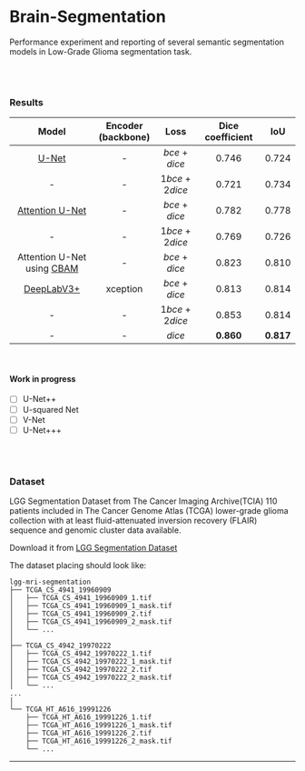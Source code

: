 # Brain-Segmentation
Performance experiment and reporting of several semantic segmentation models in Low-Grade Glioma segmentation task.

<br/>
<br/>

### Results

|Model|Encoder<br/>(backbone)|Loss|Dice coefficient|IoU|
|:----:|:----:|:----:|:----:|:----:|
|[U-Net](https://arxiv.org/abs/1505.04597)|-|*bce* + *dice*|0.746|0.724|
|-|-|1*bce* + 2*dice*|0.721|0.734|
|[Attention U-Net](https://arxiv.org/abs/1804.03999)|-|*bce* + *dice*|0.782|0.778|
|-|-|1*bce* + 2*dice*|0.769|0.726|
|Attention U-Net using [CBAM](https://arxiv.org/abs/1807.06521)|-|*bce* + *dice*|0.823|0.810|
|[DeepLabV3+](https://arxiv.org/abs/1802.02611)|xception|*bce* + *dice*|0.813|0.814|
|-|-|1*bce* + 2*dice*|0.853|0.814|
|-|-|*dice*|**0.860**|**0.817**|

<br/>

#### Work in progress
- [ ] U-Net++
- [ ] U-squared Net
- [ ] V-Net
- [ ] U-Net+++

<br/>
<br/>

### Dataset
LGG Segmentation Dataset from The Cancer Imaging Archive(TCIA)
110 patients included in The Cancer Genome Atlas (TCGA) lower-grade glioma collection with at least fluid-attenuated inversion recovery (FLAIR) sequence and genomic cluster data available.

Download it from [LGG Segmentation Dataset](https://www.kaggle.com/mateuszbuda/lgg-mri-segmentation)


The dataset placing should look like:

    lgg-mri-segmentation
    ├── TCGA_CS_4941_19960909
    │   ├── TCGA_CS_4941_19960909_1.tif
    │   ├── TCGA_CS_4941_19960909_1_mask.tif
    │   ├── TCGA_CS_4941_19960909_2.tif
    │   ├── TCGA_CS_4941_19960909_2_mask.tif
    │   └── ...
    │           
    ├── TCGA_CS_4942_19970222
    │   ├── TCGA_CS_4942_19970222_1.tif
    │   ├── TCGA_CS_4942_19970222_1_mask.tif
    │   ├── TCGA_CS_4942_19970222_2.tif
    │   ├── TCGA_CS_4942_19970222_2_mask.tif
    │   └── ...
    ...
    │
    └── TCGA_HT_A616_19991226
        ├── TCGA_HT_A616_19991226_1.tif
        ├── TCGA_HT_A616_19991226_1_mask.tif
        ├── TCGA_HT_A616_19991226_2.tif
        ├── TCGA_HT_A616_19991226_2_mask.tif
        └── ...

-------
